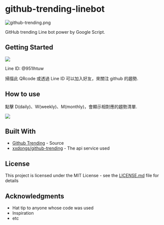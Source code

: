 # github-trending-linebot

![github-trending.png](https://pbs.twimg.com/profile_images/620263843437125632/pklcPmRO_400x400.png)

GitHub trending Line bot power by Google Script.

## Getting Started

![](https://c7b23f33.ngrok.io/951lhtuw.png)

Line ID: @951lhtuw

掃描此 QRcode 或透過 Line ID 可以加入好友，來關注 github 的趨勢.

## How to use

點擊 D(daily)、W(weekly)、M(monthly)，會顯示相對應的趨勢清單.

![](https://github.com/mayugelin/github-trending-linebot/blob/master/khugv-frmzb.gif)

## Built With

* [Github Trending](https://github.com/trending) - Source
* [xxdongs/github-trending](https://github.com/xxdongs/github-trending) - The api service used

## License

This project is licensed under the MIT License - see the [LICENSE.md](https://github.com/mayugelin/github-trending-linebot/blob/master/LICENSE) file for details

## Acknowledgments

* Hat tip to anyone whose code was used
* Inspiration
* etc
